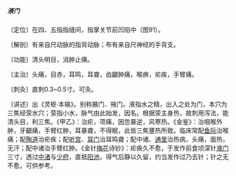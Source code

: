##### 液门

〔定位〕在四、五指指缝间，指掌关节前凹陷中（图91）。

〔解剖〕有来自尺动脉的指背动脉；布有来自尺神经的手背支。

〔功能〕清头明目，消肿止痛。

〔主治〕头痛，目赤，耳鸣，耳聋，齿齦肿痛，喉痹，疟疾，手臂痛。

〔刺灸〕直刺0.3~0.5寸。可灸。

〔讲述〕出《灵枢·本输》。别称腋门、掖门。液指水之精，出入之处为门，本穴为三焦经荥水穴；荥指小水，脉气由此始发，因名。根据荥主身热，故刺用泻法，能清头目，利三焦。《甲乙》：治疟，项痛，因忽暴逆，风寒热。《金鉴》：治咽喉外肿，牙齦痛，手臂红肿，耳暴聋，不得眠，此皆三焦壅热所致。临床常配[鱼际](https://www.gmzyjc.com/read/zjs/zjs3.1.1-3-0.1.1.3.10.md)治喉痛；配[陶道](https://www.gmzyjc.com/read/zjs/zjs3.2.2-0.0.1.3.13.md)治疟疾；配[听宫](https://www.gmzyjc.com/read/zjs/zjs3.1.4-6-0.0.3.3.19.md)、[耳门](https://www.gmzyjc.com/read/zjs/zjs3.1.9-12-0.0.2.3.21.md)治耳鸣聋；配中诸、[通里](https://www.gmzyjc.com/read/zjs/zjs3.1.4-6-0.0.2.3.5.md)治热病，头痛，面热，无汗；配中诸治手臂红肿。《金针[梅花](https://www.gmzyjc.com/read/bc/bc11-0.0.20.0.0.md)诗钞》：疟疾久不愈，于发作前食顷深针[液门](https://www.gmzyjc.com/read/zjs/zjs3.1.9-12-0.0.2.3.2.md)三寸，透过[中渚](https://www.gmzyjc.com/read/zjs/zjs3.1.9-12-0.0.2.3.3.md)与[少府](https://www.gmzyjc.com/read/zjs/zjs3.1.4-6-0.0.2.3.8.md)，直抵[阳池](https://www.gmzyjc.com/read/zjs/zjs3.1.9-12-0.0.2.3.4.md)，得气后静以久留，约当发作过乃去针；针之无不愈。可供参考。
